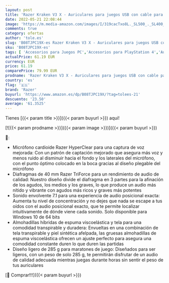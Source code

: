 ```yaml
---
layout: post
title: 'Razer Kraken V3 X - Auriculares para juegos USB con cable para PC  Mac y PlayStation  auriculares ligeros  controlador TriForce de 40 mm  micrófono cardioide HyperClear  sonido envolvente 7.1  negro'
date: 2022-05-21 22:08:44
image: 'https://m.media-amazon.com/images/I/319cacTxo8L._SL500_._SL400_.jpg'
comments: true
category: ofertas
author: 'tole.es'
slug: 'B08TJPC19X-es Razer Kraken V3 X - Auriculares para juegos USB con cable...'
sku: 'B08TJPC19X-es'
tags: [ 'Accesorios para Juegos PC','Accesorios para PlayStation 4','Auriculares gaming con micrófono para PlayStation 4','Electrónica','Hardware y juegos para PlayStation 4','Juegos y Accesorios para PC','Videojuegos','playstation','razer','🇪🇸', ]
actualPrice: 61.19 EUR
currency: EUR
price: 61.19
comparePrice: 79.99 EUR
prodname: 'Razer Kraken V3 X - Auriculares para juegos USB con cable para PC  Mac y PlayStation  auriculares ligeros  controlador TriForce de 40 mm  micrófono cardioide HyperClear  sonido envolvente 7.1  negro'
country: 'es'
flag: '🇪🇸'
brand: 'Razer'
buyurl: 'https://www.amazon.es/dp/B08TJPC19X/?tag=tolees-21'
descuento: '23.50'
average: '61.3525'
---
```


Tienes [{{< param title >}}]({{< param buyurl >}}) aqui!

[![{{< param prodname >}}]({{< param image >}})]({{< param buyurl >}})

🔎:

- Micrófono cardioide Razer HyperClear para una captura de voz mejorada: Con un patrón de captación mejorado que asegura más voz y menos ruido al disminuir hacia el fondo y los laterales del micrófono, con el punto óptimo colocado en la boca gracias al diseño plegable del micrófono
- Diafragmas de 40 mm Razer TriForce para un rendimiento de audio de calidad: Nuestro diseño divide el diafragma en 3 partes para la afinación de los agudos, los medios y los graves, lo que produce un audio más nítido y vibrante con agudos más ricos y graves más potentes
- Sonido envolvente 7.1 para una experiencia de audio posicional exacta: Aumenta tu nivel de concentración y no dejes que nada se escape a tus oídos con el audio posicional exacto, que te permite localizar intuitivamente de dónde viene cada sonido. Solo disponible para Windows 10 de 64 bits
- Almohadillas híbridas de espuma viscoelástica y tela para una comodidad transpirable y duradera: Envueltas en una combinación de tela transpirable y piel sintética afelpada, las gruesas almohadillas de espuma viscoelástica ofrecen un ajuste perfecto para asegura una comodidad constante duren lo que duren las partidas
- Diseño ligero de 285 g para maratones de juego: Diseñados para ser ligeros, con un peso de solo 285 g, te permitirán disfrutar de un audio de calidad adecuada mientras juegas durante horas sin sentir el peso de tus auriculares

[🛒 Comprar!!!]({{< param buyurl >}})
